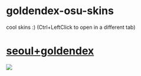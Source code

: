 # goldendex-osu-skins

cool skins :)  (Ctrl+LeftClick to open in a different tab)






# [seoul+goldendex](https://mega.nz/file/fIgRwZaT#r4Hk5jSbZ-QzgJj4A8koUghuZckTGJRYbyI5RUFfA6I)
![](https://media.discordapp.net/attachments/1029797258763444324/1029797303399235744/unknown.png?width=1201&height=676)

